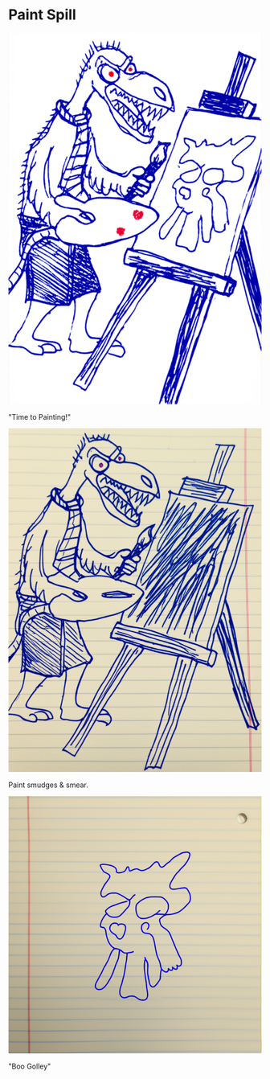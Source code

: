 # Paint Spill

![Garrey Goosey stands before an easel with a brush and palette.](painting-1.png)

"Time to Painting!"

![Garrey Goosey stares confused at a smear of paint on the canvas.](painting-2.png)

Paint smudges & smear.

![Garrey Goosey throws the palette at the easel in anger.](painting-3.png)

"Boo Golley"

